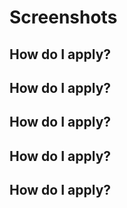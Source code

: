 



# Screenshots

## How do I apply?



## How do I apply?



## How do I apply?



## How do I apply?



## How do I apply?
